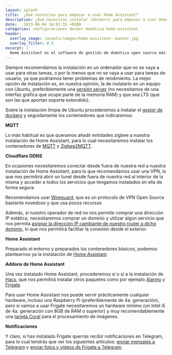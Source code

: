 ```yaml
---
layout: splash 
title:  ¿Qué necesitas para empezar a usar Home Assistant?
description: ¿Qué necesitas instalar (dockers) para empezar a usar Home Assistant?
date:   2023-06-04 16:01:15 +0200
categories: configuraciones docker domótica home-assistant
header:
  overlay_image: /assets/images/home-assistant--banner.jpg
  overlay_filter: 0.5 
excerpt: |
  Home Assistant es el software de gestión de domótica open source más extendido, pero puede ser difícil de configurar para un usuario nobel. 
---
```

Siempre recomendamos la instalación en un ordenador que no se vaya a usar para otras tareas, o por lo menos que no se vaya a usar para tareas de usuario, ya que podríamos tener problemas de rendimiento. La mejor opción de instalación es, en nuestra opinión, la de instalarlo en un equipo con Ubuntu, preferiblemente una [versión server](https://ubuntu.com/download/server) (no necesitamos de una interfaz gráfica que ocupe parte de la memoria RAM) y que sea LTS (que son las que aportan soporte extendido).

Sobre la instalación limpia de Ubuntu procederemos a instalar el [gestor de dockers](https://docs.docker.com/engine/install/ubuntu/) y seguidamente los contenedores que indicaremos:

**MQTT**

Lo más habitual es que queramos añadir entidades zigbee a nuestra instalación de Home Assistant, para lo cual necesitaremos instalar los contenedores de [MQTT](https://www.manelrodero.com/blog/instalacion-de-mosquitto-mqtt-broker-en-docker) y [Zigbee2MQTT](https://www.manelrodero.com/blog/instalacion-de-zigbee2mqtt-en-docker).

**Cloudflare DDNS**

En ocasiones necesitaremos conectar desde fuera de nuestra red a nuestra instalación de Home Assistant, para lo que recomendamos usar una VPN, lo que nos permitirá abrir un tunel desde fuera de nuestra red al interior de la misma y acceder a todos los servicios que tengamos instalados en ella de forma segura.

Recomendamos usar [Wireguard](https://www.manelrodero.com/blog/instalacion-de-wireguard-en-docker), que es un protocolo de VPN Open Source bastante novedoso y que usa pocos recursos

Además, si nuestro operador de red no nos permite comprar una dirección IP estática, necesitaremos comprar un dominio y utilizar algún servicio que nos permita [asignar la dirección IP cambiante de nuestro router a dicho dominio](https://www.manelrodero.com/blog/dns-dinamico-gratuito-usando-cloudflare), lo que nos permitirá facilitar la conexión desde el exterior.

**Home Assistant**

Preparado el entorno y preparados los contenedores básicos, podemos plantearnos ya la instalación de [Home Assistant](https://www.manelrodero.com/blog/instalacion-de-home-assistant-en-docker).

**Addons de Home Assistant**

Una vez instalado Home Assistant, procederemos sí o sí a la instalación de [Hacs](https://www.manelrodero.com/blog/instalacion-de-hacs-en-home-assistant-docker), que nos permitirá instalar otros paquetes como por ejemplo [Alarmo](https://www.youtube.com/watch?v=hkpYFFxZ-G4) y [Frigate](https://www.youtube.com/watch?v=w0EEM9H8hBk).

Para usar Home Assistant nos puede servir prácticamente cualquier hardware, incluso una Raspberry Pi (preferiblemente de 4a. generación), pero si vamos a usar Frigate necesitaremos un hardware mínimo (un Intel i5 de 4a. generación con 8GB de RAM o superior) y muy recomendablemente una [tarjeta Coral](https://coral.ai/products/accelerator/) para el procesamiento de imágenes.

**Notificaciones**

Y claro, si has instalado Frigate querrás recibir notificaciones en Telegram, para lo cual tendrás que ver los sigueintes artículos: [enviar mensajes a Telegram](/enviar-mensajes-a-telegram-desde-home-assistant) y [enviar fotos y vídeos de Frigate a Telegram](/enviar-fotos-y-videos-de-frigate-a-telegram-desde-home-assistant).




